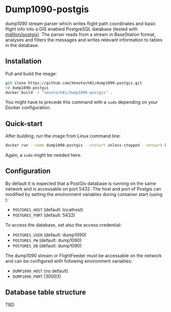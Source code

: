 # Dump1090-postgis
dump1090 stream parser which writes flight path coordinates and basic flight info into a GIS enabled PostgreSQL database (tested with [mdillon/postgis](https://hub.docker.com/r/mdillon/postgis)). The parser reads from a stream in BaseStation format, analyses and filters the messages and writes relevant information to tables in the database.

## Installation
Pull and build the image:
```bash
git clone https://github.com/Xenotech81/dump1090-postgis.git
cd dump1090-postgis
docker build -t "xenotech81/dump1090-postgis" .
```
You might have to precede this command with a `sudo` depending on your Docker configuration. 

## Quick-start
After building, run the image from Linux command line:
```bash
docker run --name dump1090-postgis --restart unless-stopped --network host xenotech81/dump1090-postgis:latest
```
Again, a `sudo` might be needed here.

## Configuration
By default it is expected that a PostGis database is running on the same network and is accessable on port 5432. The host and port of Postgis can modified by setting the environment variables during container start (using ):
* `POSTGRES_HOST` (default: localhost)
* `POSTGRES_PORT` (default: 5432)

To access the database, set also the access credential:
* `POSTGRES_USER` (default: dump1090)
* `POSTGRES_PW` (default: dump1090)
* `POSTGRES_DB` (default: dump1090)

The dump1090 stream or FlightFeeder must be accessable on the network and can be configured with following environment variables:
* `DUMP1090_HOST` (no default)
* `DUMP1090_PORT` (30003)

## Database table structure
TBD
